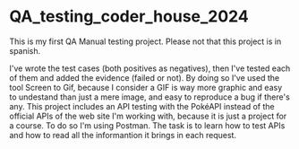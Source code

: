 # QA_testing_coder_house_2024

This is my first QA Manual testing project.
Please not that this project is in spanish.

I've wrote the test cases (both positives as negatives), then I've tested each of them and added the evidence (failed or not). By doing so I've used the tool Screen to Gif, because I consider a GIF is way more graphic and easy to undestand than just a mere image, and easy to reproduce a bug if there's any.
This project includes an API testing with the PokéAPI instead of the official APIs of the web site I'm working with, because it is just a project for a course. To do so I'm using Postman. The task is to learn how to test APIs and how to read all the informantion it brings in each request.


